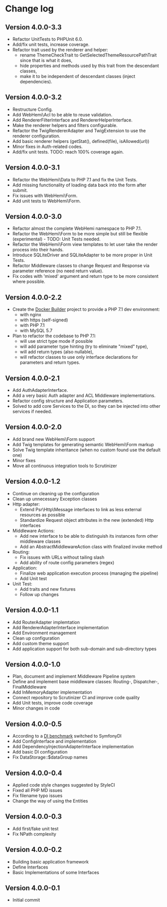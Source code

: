 Change log
==========

Version 4.0.0-3.3
-----------------
* Refactor UnitTests to PHPUnit 6.0.
* Add/fix unit tests, increase coverage.
* Refactor trait used by the renderer and helper:
  * rename ThemeCheckTrait to GetSelectedThemeResourcePathTrait since that is what it does, 
  * hide properties and methods used by this trait from the descendant classes,
  * make it to be independent of descendant classes (inject dependencies).

Version 4.0.0-3.2
-----------------
* Restructure Config.
* Add WebHemi\Acl to be able to reuse validation.
* Add RendererFilterInterface and RendererHelperInterface.
* Make the renderer helpers and filters configurable.
* Refactor the TwigRendererAdapter and TwigExtension to use the renderer configuration.
* Add basic renderer helpers (getStat(), defined(file), isAllowed(url))
* Minor fixes in Auth-related codes.
* Add/fix unit tests. TODO: reach 100% coverage again.

Version 4.0.0-3.1
-----------------
* Refactor the WebHemi\Data to PHP 7.1 and fix the Unit Tests.
* Add missing functionality of loading data back into the form after submit.
* Fix issues with WebHemi\Form.
* Add unit tests to WebHemi\Form.

Version 4.0.0-3.0
-----------------
* Refactor almost the complete WebHemi namespace to PHP 7.1.
* Refactor the WebHemi\Form to be more simple but still be flexible (experimental) - TODO: Unit Tests needed.
* Refactor the WebHemi\Form view templates to let user take the render process into their hands.
* Introduce SQLiteDriver and SQLiteAdapter to be more proper in Unit Tests.
* Refactor Middleware classes to change Request and Response via parameter reference (no need return value).
* Fix codes with 'mixed' argument and return type to be more consistent where possible.

Version 4.0.0-2.2
-----------------
* Create the [Docker Builder](https://github.com/Gixx/docker-builder) project to provide a PHP 7.1 dev environment:
  * with nginx 
  * with https (self-signed)
  * with PHP 7.1
  * with MySQL 5.7
* Plan to refactor the codebase to PHP 7.1:
  * will use strict type mode if possible
  * will add parameter type hinting (try to eliminate "mixed" type),
  * will add return types (also nullable),
  * will refactor classes to use only interface declarations for parameters and return types.

Version 4.0.0-2.1
-----------------
* Add AuthAdapterInterface.
* Add a very basic Auth adapter and ACL Middleware implementations.
* Refactor config structure and Application parameters.
* Solved to add core Services to the DI, so they can be injected into other services if needed.

Version 4.0.0-2.0
-----------------
* Add brand new WebHemi\Form support
* Add Twig templates for generating semantic WebHemi\Form markup  
* Solve Twig template inheritance (when no custom found use the default one)
* Minor fixes
* Move all continuous integration tools to Scrutinizer

Version 4.0.0-1.2
-----------------
* Continue on cleaning up the configuration
* Clean up unnecessary Exception classes
* Http adapter:
  * Extend Psr\Http\Message interfaces to link as less external resources as possible
  * Standardize Request object attributes in the new (extended) Http interfaces
* Middleware Actions:
  * Add new interface to be able to distinguish its instances form other middleware classes
  * Add an AbstractMiddlewareAction class with finalized invoke method
* Routing:
  * Fix issues with URLs without tailing slash
  * Add ability of route config parameters (regex)
* Application:
  * Finalize web application execution process (managing the pipeline)
  * Add Unit test
* Unit Test:
  * Add traits and new fixtures
  * Follow up changes

Version 4.0.0-1.1
-----------------
* Add RouterAdapter implemtation
* Add RendererAdapterInterface implementation
* Add Environment management
* Clean up configuration
* Add custom theme support
* Add application support for both sub-domain and sub-directory types

Version 4.0.0-1.0
-----------------
* Plan, document and implement Middleware Pipeline system
* Define and implement base middleware classes: Routing-, Dispatcher-, FinalMiddleware
* Add InMemoryAdapter implementation
* Connect repository to Scrutinizer CI and improve code quality
* Add Unit tests, improve code coverage
* Minor changes in code

Version 4.0.0-0.5
-----------------
* According to a [DI benchmark](https://github.com/TomBZombie/php-dependency-injection-benchmarks) switched to SymfonyDI
* Add ConfigInterface and implementation
* Add DependencyInjectionAdapterInterface implementation
* Add basic DI configuration
* Fix DataStorage::$dataGroup names

Version 4.0.0-0.4
-----------------
* Applied code style changes suggested by StyleCI
* Fixed all PHP MD issues
* Fix filename typo issues
* Change the way of using the Entities

Version 4.0.0-0.3
-----------------
* Add first/fake unit test
* Fix NPath complexity

Version 4.0.0-0.2
-----------------
* Building basic application framework
* Define Interfaces
* Basic Implementations of some Interfaces

Version 4.0.0-0.1
-----------------
* Initial commit
